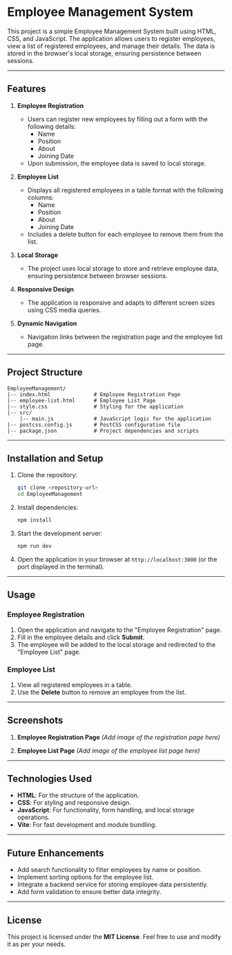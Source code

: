 # Employee Management System

This project is a simple Employee Management System built using HTML, CSS, and JavaScript. The application allows users to register employees, view a list of registered employees, and manage their details. The data is stored in the browser's local storage, ensuring persistence between sessions.

---

## Features

1. **Employee Registration**
   - Users can register new employees by filling out a form with the following details:
     - Name
     - Position
     - About
     - Joining Date
   - Upon submission, the employee data is saved to local storage.

2. **Employee List**
   - Displays all registered employees in a table format with the following columns:
     - Name
     - Position
     - About
     - Joining Date
   - Includes a delete button for each employee to remove them from the list.

3. **Local Storage**
   - The project uses local storage to store and retrieve employee data, ensuring persistence between browser sessions.

4. **Responsive Design**
   - The application is responsive and adapts to different screen sizes using CSS media queries.

5. **Dynamic Navigation**
   - Navigation links between the registration page and the employee list page.

---

## Project Structure

```plaintext
EmployeeManagement/ 
|-- index.html              # Employee Registration Page
|-- employee-list.html      # Employee List Page
|-- style.css               # Styling for the application
|-- src/
    |-- main.js             # JavaScript logic for the application
|-- postcss.config.js       # PostCSS configuration file
|-- package.json            # Project dependencies and scripts
```

---

## Installation and Setup

1. Clone the repository:
   ```bash
   git clone <repository-url>
   cd EmployeeManagement
   ```

2. Install dependencies:
   ```bash
   npm install
   ```

3. Start the development server:
   ```bash
   npm run dev
   ```

4. Open the application in your browser at `http://localhost:3000` (or the port displayed in the terminal).

---

## Usage

### Employee Registration
1. Open the application and navigate to the "Employee Registration" page.
2. Fill in the employee details and click **Submit**.
3. The employee will be added to the local storage and redirected to the "Employee List" page.

### Employee List
1. View all registered employees in a table.
2. Use the **Delete** button to remove an employee from the list.

---

## Screenshots

1. **Employee Registration Page**
   *(Add image of the registration page here)*

2. **Employee List Page**
   *(Add image of the employee list page here)*

---

## Technologies Used

- **HTML**: For the structure of the application.
- **CSS**: For styling and responsive design.
- **JavaScript**: For functionality, form handling, and local storage operations.
- **Vite**: For fast development and module bundling.

---

## Future Enhancements

- Add search functionality to filter employees by name or position.
- Implement sorting options for the employee list.
- Integrate a backend service for storing employee data persistently.
- Add form validation to ensure better data integrity.

---

## License

This project is licensed under the **MIT License**. Feel free to use and modify it as per your needs.
